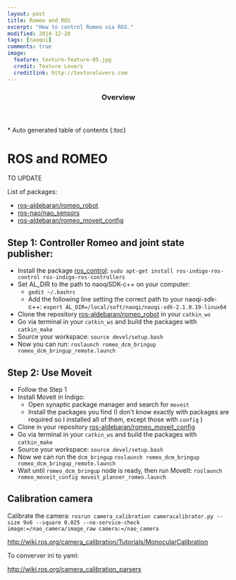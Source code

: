 ```yaml
---
layout: post
title: Romeo and ROS
excerpt: "How to control Romeo via ROS."
modified: 2014-12-28
tags: [naoqui]
comments: true
image:
  feature: texture-feature-05.jpg
  credit: Texture Lovers
  creditlink: http://texturelovers.com
---
```


<section id="table-of-contents" class="toc">
  <header>
    <h3>Overview</h3>
  </header>
<div id="drawer" markdown="1">
*  Auto generated table of contents
{:toc}
</div>
</section><!-- /#table-of-contents -->


# ROS and ROMEO

TO UPDATE

List of packages:
*  [ros-aldebaran/romeo_robot](https://github.com/ros-aldebaran/romeo_robot) 
*  [ros-nao/nao_sensors](https://github.com/ros-nao/nao_sensors)
*  [ros-aldebaran/romeo_moveit_config](https://github.com/ros-aldebaran/romeo_moveit_config)

## Step 1: Controller Romeo and  joint state publisher:
* Install the package [ros_control](http://wiki.ros.org/ros_control):
  `sudo apt-get install ros-indigo-ros-control ros-indigo-ros-controllers`
* Set AL_DIR to the path to naoqiSDK-c++ on your computer:
  * `gedit ~/.bashrc`
  * Add the following line setting the correct path to your naoqi-sdk-c++:
  `export AL_DIR=/local/soft/naoqi/naoqi-sdk-2.1.0.19-linux64`
* Clone the repository [ros-aldebaran/romeo_robot](https://github.com/ros-aldebaran/romeo_robot) in your `catkin_ws`
* Go via terminal in your `catkin_ws` and build the packages with `catkin_make`
* Source your workspace:
 `source devel/setup.bash`
* Now you can run:
`roslaunch romeo_dcm_bringup romeo_dcm_bringup_remote.launch`

## Step 2: Use Moveit 
* Follow the Step 1
* Install Moveit in Indigo:
  * Open synaptic package manager and search for `moveit` 
  * Install the packages you find (I don't know exactly with packages are required so I installed all of them, except those with `config` )
* Clone in your repository [ros-aldebaran/romeo_moveit_config](https://github.com/ros-aldebaran/romeo_moveit_config)
* Go via terminal in your `catkin_ws` and build the packages with `catkin_make`
* Source your workspace:
 `source devel/setup.bash`
* Now we can run the `dcm_bringup`
  `roslaunch romeo_dcm_bringup romeo_dcm_bringup_remote.launch`
* Wait until `romeo_dcm_bringup` node is ready, then run MoveIt:
 `roslaunch romeo_moveit_config moveit_planner_romeo.launch`


## Calibration camera
Calibrate the camera: 
`rosrun camera_calibration cameracalibrator.py --size 9x6 --square 0.025 --no-service-check`
`image:=/nao_camera/image_raw camera:=/nao_camera`

http://wiki.ros.org/camera_calibration/Tutorials/MonocularCalibration

To converver ini to yaml:

http://wiki.ros.org/camera_calibration_parsers

